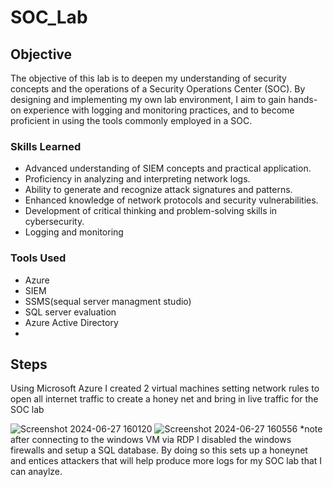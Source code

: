 # SOC_Lab

## Objective
The objective of this lab is to deepen my understanding of security concepts and the operations of a Security Operations Center (SOC). By designing and implementing my own lab environment, I aim to gain hands-on experience with logging and monitoring practices, and to become proficient in using the tools commonly employed in a SOC.



### Skills Learned

- Advanced understanding of SIEM concepts and practical application.
- Proficiency in analyzing and interpreting network logs.
- Ability to generate and recognize attack signatures and patterns.
- Enhanced knowledge of network protocols and security vulnerabilities.
- Development of critical thinking and problem-solving skills in cybersecurity.
- Logging and monitoring 

### Tools Used
- Azure
- SIEM
- SSMS(sequal server managment studio)
- SQL server evaluation
- Azure Active Directory
- 
## Steps
Using Microsoft Azure I created 2 virtual machines setting network rules to open all internet traffic to create a honey net and bring in live traffic for the SOC lab

![Screenshot 2024-06-27 160120](https://github.com/Jpouncil23/SOC_Lab/assets/163768012/26ceb360-d3f0-4804-a925-a1ffde5ce6aa)
![Screenshot 2024-06-27 160556](https://github.com/Jpouncil23/SOC_Lab/assets/163768012/01e8d706-62c1-494f-9dc8-d0e967a8813b)
*note after connecting to the windows VM via RDP I disabled the windows firewalls and setup a SQL database. By doing so this sets up a honeynet and entices attackers that will help produce more logs for my SOC lab that I can anaylze.





